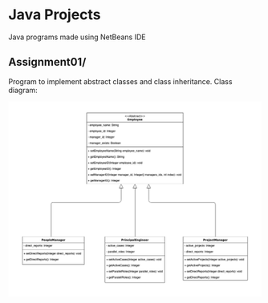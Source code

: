 # Java Projects
 Java programs made using NetBeans IDE

## Assignment01/
Program to implement abstract classes and class inheritance. Class diagram:

![alt text](https://raw.githubusercontent.com/gabrielkunz/java-projects/main/Assignment01/assignment01_class_diagram.png)
